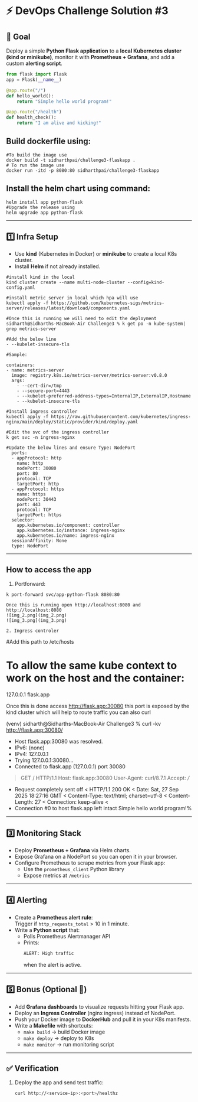 # ⚡ DevOps Challenge Solution #3

## 🎯 Goal
Deploy a simple **Python Flask application** to a **local Kubernetes cluster (kind or minikube)**, monitor it with **Prometheus + Grafana**, and add a custom **alerting script**.
```python
from flask import Flask
app = Flask(__name__)

@app.route("/")
def hello_world():
    return "Simple hello world program!"

@app.route("/health")
def health_check():
    return "I am alive and kicking!"
```
## Build dockerfile using:
```commandline
#To build the image use
docker build -t sidharthpai/challenge3-flaskapp .
# To run the image use
docker run -itd -p 8080:80 sidharthpai/challenge3-flaskapp 
```
## Install the helm chart using command:
```commandline
helm install app python-flask
#Upgrade the release using
helm upgrade app python-flask
```
---

## 1️⃣ Infra Setup
- Use **kind** (Kubernetes in Docker) or **minikube** to create a local K8s cluster.
- Install **Helm** if not already installed.
```commandline
#install kind in the local
kind cluster create --name multi-node-cluster --config=kind-config.yaml

#install metric server in local which hpa will use
kubectl apply -f https://github.com/kubernetes-sigs/metrics-server/releases/latest/download/components.yaml

#Once this is running we will need to edit the deployment
sidharth@Sidharths-MacBook-Air Challenge3 % k get po -n kube-system| grep metrics-server
 
#Add the below line
- --kubelet-insecure-tls

#Sample:

containers:
- name: metrics-server
  image: registry.k8s.io/metrics-server/metrics-server:v0.8.0
  args:
    - --cert-dir=/tmp
    - --secure-port=4443
    - --kubelet-preferred-address-types=InternalIP,ExternalIP,Hostname
    - --kubelet-insecure-tls

#Install ingress controller
kubectl apply -f https://raw.githubusercontent.com/kubernetes/ingress-nginx/main/deploy/static/provider/kind/deploy.yaml

#Edit the svc of the ingress controller
k get svc -n ingress-nginx

#Update the below lines and ensure Type: NodePort
  ports:
  - appProtocol: http
    name: http
    nodePort: 30080
    port: 80
    protocol: TCP
    targetPort: http
  - appProtocol: https
    name: https
    nodePort: 30443
    port: 443
    protocol: TCP
    targetPort: https
  selector:
    app.kubernetes.io/component: controller
    app.kubernetes.io/instance: ingress-nginx
    app.kubernetes.io/name: ingress-nginx
  sessionAffinity: None
  type: NodePort
```
---
## How to access the app
1. Portforward:

```commandline
k port-forward svc/app-python-flask 8080:80

Once this is running open http://localhost:8080 and http://localhost:8080
![img_2.png](img_2.png)
![img_3.png](img_3.png)

2. Ingress controler

```

#Add this path to /etc/hosts
# To allow the same kube context to work on the host and the container:
127.0.0.1   flask.app

Once this is done access http://flask.app:30080 this port is exposed by the kind cluster
which will help to route traffic you can also curl

(venv) sidharth@Sidharths-MacBook-Air Challenge3 % curl -kv http://flask.app:30080/
* Host flask.app:30080 was resolved.
* IPv6: (none)
* IPv4: 127.0.0.1
*   Trying 127.0.0.1:30080...
* Connected to flask.app (127.0.0.1) port 30080
> GET / HTTP/1.1
> Host: flask.app:30080
> User-Agent: curl/8.7.1
> Accept: */*
> 
* Request completely sent off
< HTTP/1.1 200 OK
< Date: Sat, 27 Sep 2025 18:27:16 GMT
< Content-Type: text/html; charset=utf-8
< Content-Length: 27
< Connection: keep-alive
< 
* Connection #0 to host flask.app left intact
Simple hello world program!%             
---

## 3️⃣ Monitoring Stack
- Deploy **Prometheus + Grafana** via Helm charts.
- Expose Grafana on a NodePort so you can open it in your browser.
- Configure Prometheus to scrape metrics from your Flask app:
  - Use the `prometheus_client` Python library
  - Expose metrics at `/metrics`

---

## 4️⃣ Alerting
- Create a **Prometheus alert rule**:  
  Trigger if `http_requests_total` > 10 in 1 minute.
- Write a **Python script** that:
  - Polls Prometheus Alertmanager API
  - Prints:  
    ```bash
    ALERT: High traffic
    ```
    when the alert is active.

---

## 5️⃣ Bonus (Optional 🌟)
- Add **Grafana dashboards** to visualize requests hitting your Flask app.
- Deploy an **Ingress Controller** (nginx ingress) instead of NodePort.
- Push your Docker image to **DockerHub** and pull it in your K8s manifests.
- Write a **Makefile** with shortcuts:  
  - `make build` → build Docker image  
  - `make deploy` → deploy to K8s  
  - `make monitor` → run monitoring script  

---

## ✅ Verification
1. Deploy the app and send test traffic:
   ```bash
   curl http://<service-ip>:<port>/healthz